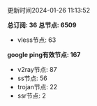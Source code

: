 更新时间2024-01-26 11:13:52

**总订阅: 36**
**总节点: 6509**
- vless节点: 63

**google ping有效节点: 167**
- v2ray节点: 87
- ss节点: 56
- trojan节点: 22
- ssr节点: 2
